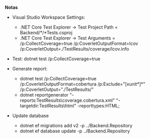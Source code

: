 **Notas**

-   Visual Studio Workspace Settings:

    -   .NET Core Test Explorer -> Test Project Path = Backend/*/*Tests.csproj
    -   .NET Core Test Explorer -> Test Arguments = /p:CollectCoverage=true /p:CoverletOutputFormat=lcov /p:CoverletOutput=./TestResults/coverage/lcov.info

-   Test: dotnet test /p:CollectCoverage=true

-   Generate report:

    -   dotnet test /p:CollectCoverage=true /p:CoverletOutputFormat=cobertura /p:Exclude="[xunit*]\*" /p:CoverletOutput="./TestResults/"
    -   dotnet reportgenerator "-reports:TestResults\coverage.cobertura.xml" "-targetdir:TestResults\html" -reporttypes:HTML;

-   Update database

    -   dotnet ef migrations add v2 -p ../Backend.Repository
    -   dotnet ef database update -p ../Backend.Repository
